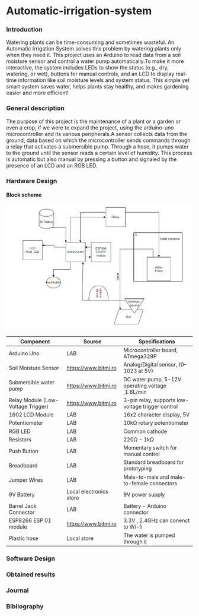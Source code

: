 # Automatic-irrigation-system

  ### Introduction
  
Watering plants can be time-consuming and sometimes wasteful. An Automatic Irrigation System solves this problem by watering plants only when they need it. This project uses an Arduino to read data from a soil 
moisture sensor and control a water pump automatically.To make it more interactive, the system includes LEDs to show the status (e.g., dry, watering, or wet), buttons for manual controls, and an LCD to display real-time information like soil moisture levels and system status. This simple yet smart system saves water, helps plants stay healthy, and makes gardening easier and more efficient! 
     
  ### General description
The purpose of this project is the maintenance of a plant or a garden or even a crop, if we were to expand the project, using the arduino-uno microcontroller and its various peripherals.A sensor collects data from the ground, data based on which the microcontroller sends commands through a relay that activates a submersible pump. Through a hose, it pumps water to the ground until the sensor reads a certain level of humidity. This process is automatic but also manual by pressing a button and signaled by the presence of an LCD and an RGB LED.


  ### Hardware Design

#### Block scheme
![Block Scheme](Images/Schema_bloc.png)

  | **Component**                | **Source**                | **Specifications**                            |
|------------------------------|---------------------------|----------------------------------------------|
| Arduino Uno                  | LAB                       | Microcontroller board, ATmega328P            |
| Soil Moisture Sensor         | https://www.bitmi.ro      | Analog/Digital sensor, (0–1023 at 5V)        |
| Submersible water pump       | https://www.bitmi.ro      | DC water pump, 5-12V operating voltage ,1.6L/min|
| Relay Module (Low-Voltage Trigger) | https://www.bitmi.ro| 3-pin relay, supports low-voltage trigger control|
| 1602 LCD Module              | LAB                       | 16x2 character display,  5V                  |
| Potentiometer                | LAB                       | 10kΩ rotary potentiometer                    |
| RGB LED                      | LAB                       | Common cathode                               |
| Resistors                    | LAB                       | 220Ω - 1kΩ                                   |
| Push Button                  | LAB                       | Momentary switch for manual control          |
| Breadboard                   | LAB                       | Standard breadboard for prototyping          |
| Jumper Wires                 | LAB                       | Male-to-male and male-to-female connectors   |
| 9V Battery                   | Local electronics store   | 9V power supply                              |
| Barrel Jack Connector        | LAB                       | Battery - Arduino connector                  |
| ESP8266 ESP 01 module        | https://www.bitmi.ro      | 3.3V , 2.4GHz can conenct to Wi-fi           |
| Plastic hose                 | Local store               | The water is pumped through it               |

  

  ### Software Design


  ### Obtained results


  ### Journal


  ### Bibliography

